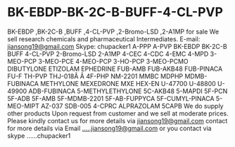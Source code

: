 # BK-EBDP-BK-2C-B-BUFF-4-CL-PVP
BK-EBDP ,BK-2C-B ,BUFF ,4-CL-PVP ,2-Bromo-LSD ,2-A1MP for sale   We sell research chemicals and pharmaceutical Intermediates.  E-mail: jiansong19@gmail.com Skype: chupacker1 A-PPP  A-PVP  BK-EBDP  BK-2C-B  BUFF  4-CL-PVP  2-Bromo-LSD  2-A1MP  4-CEC  4-CDC  4-EMC  4-MPD  3-MEO-PCP  3-MEO-PCE  4-MEO-PCP  3-HO-PCP  3-MEO-PCMO  DIBUTYLONE  ETIZOLAM  EPHEDRINE  FUB-AMB  FUB-AKB48  FUB-PINACA  FU-F  TH-PVP  THJ-018Â Â   4F-PHP  NM-2201  MMBC  MDPHP  MDMB-FUBINACA  METHYLONE  MEXEDRONE  MXE  HEX-EN  U-47700  U-48800  U-49900  ADB-FUBINACA  5-METHYLETHYLONE  5C-AKB48  5-MAPDI  5F-PCN  5F-ADB  5F-AMB  5F-MDMB-2201  5F-AB-FUPPYCA  5F-CUMYL-PINACA  5-MEO-MIPT  AZ-037  SDB-005  4-CPRC  ALPRAZOLAM  5CAPB  We do supply other products Upon request from customer and we sell at moderate prices. Please kindly contact us for more details via jiansong19@gmail.com  contact for more details via Email .....jiansong19@gmail.com  or you contact via skype ......chupacker1
